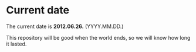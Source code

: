 # Current date

The current date is **2012.06.26.** (YYYY.MM.DD.)

This repository will be good when the world ends, so we will know how long it lasted.